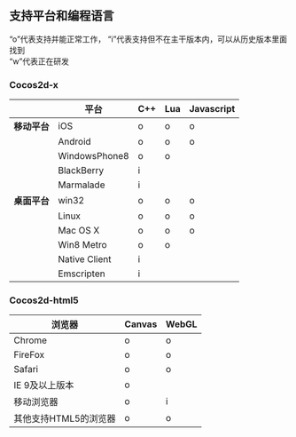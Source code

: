 ## 支持平台和编程语言

“o”代表支持并能正常工作，
“i”代表支持但不在主干版本内，可以从历史版本里面找到           
“w”代表正在研发      

### Cocos2d-x

| |平台| C++| Lua|Javascript|
|--------|------|-----|------|-----|
|**移动平台**| iOS | o| o| o|
| | Android|  o|  o| o|
| | WindowsPhone8|  o|o | |
| | BlackBerry|  i| | |
| | Marmalade|  i| | |
|**桌面平台**| win32| o|  o| o|
| | Linux| o| o| o|
| | Mac OS X|  o|o|o |
| | Win8 Metro|  o| o| |
| | Native Client|i|| |
| | Emscripten| i | | |

### Cocos2d-html5

|浏览器|Canvas|WebGL|
|--------|------|-----|
|Chrome| o|  o|
|FireFox| o| o|
|Safari|  o| o|
|IE 9及以上版本| o||
|移动浏览器| o|  i|
|其他支持HTML5的浏览器|  o| o|
